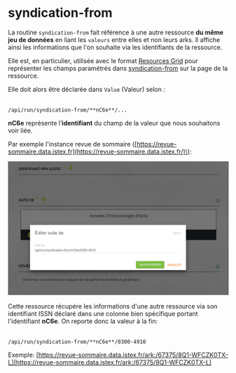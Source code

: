 # syndication-from

La routine `syndication-from` fait référence à une autre ressource **du même jeu de données** en liant les `valeurs` entre elles et non leurs arks. Il affiche ainsi les informations que l'on souhaite via les identifiants de la ressource.

Elle est, en particulier, utilisée avec le format [Resources Grid](../../administration/modele/format/resourcesgrid.md) pour représenter les champs paramétrés dans [syndication-from](syndicationfrom.md) sur la page de la ressource.

Elle doit alors être déclarée dans `Value` \(Valeur\) selon :

                                                                   /api/run/syndication-from/**nC6e**/...

**nC6e** représente l’**identifiant** du champ de la valeur que nous souhaitons voir liée. 

Par exemple l'instance revue de sommaire \([https://revue-sommaire.data.istex.fr](https://revue-sommaire.data.istex.fr/)\):

![lier un journal &#xE0; une ressource](../../.gitbook/assets/image%20%2820%29.png)

Cette ressource récupére les informations d'une autre ressource via son identifiant ISSN déclaré dans une colonne bien spécifique portant l'identifiant **nC6e**. On reporte donc la valeur à la fin:

                                                             /api/run/syndication-from/**nC6e**/0300-4910

Exemple: [https://revue-sommaire.data.istex.fr/ark:/67375/8Q1-WFCZK0TX-L](https://revue-sommaire.data.istex.fr/ark:/67375/8Q1-WFCZK0TX-L)



